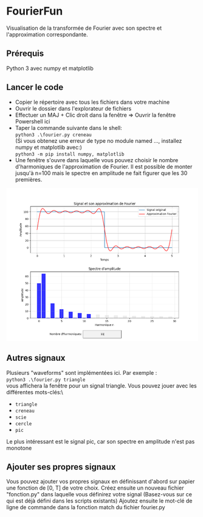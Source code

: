 # FourierFun

Visualisation de la transformée de Fourier avec son spectre et l'approximation correspondante.

## Prérequis

Python 3 avec numpy et matplotlib

## Lancer le code

 - Copier le répertoire avec tous les fichiers dans votre machine
 - Ouvrir le dossier dans l'explorateur de fichiers
 - Effectuer un MAJ + Clic droit dans la fenêtre => Ouvrir la fenêtre Powershell ici
 - Taper la commande suivante dans le shell:\
 `python3 .\fourier.py creneau`\
 (Si vous obtenez une erreur de type no module named ..., installez numpy et matplotlib avec:)\
`python3 -m pip install numpy, matplotlib`
 - Une fenêtre s'ouvre dans laquelle vous pouvez choisir le nombre d'harmoniques de l'approximation de Fourier. Il est possible de monter jusqu'à n=100 mais le spectre en amplitude ne fait figurer que les 30 premières.

![creneau](./example_creneau.png "Fenêtre matplotlib pour le créneau")

## Autres signaux

Plusieurs "waveforms" sont implémentées ici. Par exemple :\
`python3 .\fourier.py triangle`\
vous affichera la fenêtre pour un signal triangle. Vous pouvez jouer avec les différentes mots-clés:\
 - `triangle`
 - `creneau`
 - `scie`
 - `cercle`
 - `pic`

Le plus intéressant est le signal pic, car son spectre en amplitude n'est pas monotone

## Ajouter ses propres signaux

Vous pouvez ajouter vos propres signaux en définissant d'abord sur papier une fonction de [0, T] de votre choix.
Créez ensuite un nouveau fichier "fonction.py" dans laquelle vous définirez votre signal
(Basez-vous sur ce qui est déjà défini dans les scripts existants)
Ajoutez ensuite le mot-clé de ligne de commande dans la fonction match du fichier fourier.py
